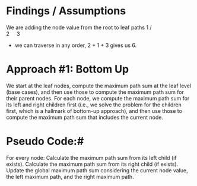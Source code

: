 # Findings / Assumptions #
We are adding the node value from the root to leaf paths
1
/   \
2      3
- we can traverse in any order, 2 + 1 + 3 gives us 6.
# Approach #1: Bottom Up
We start at the leaf nodes, compute the maximum path sum at the leaf level (base cases), and then use those to compute the maximum path sum for their parent nodes.
For each node, we compute the maximum path sum for its left and right children first (i.e., we solve the problem for the children first, which is a hallmark of bottom-up approach), and then use those to compute the maximum path sum that includes the current node.
​
# Pseudo Code:#
For every node:
Calculate the maximum path sum from its left child (if exists).
Calculate the maximum path sum from its right child (if exists).
Update the global maximum path sum considering the current node value, the left maximum path, and the right maximum path.